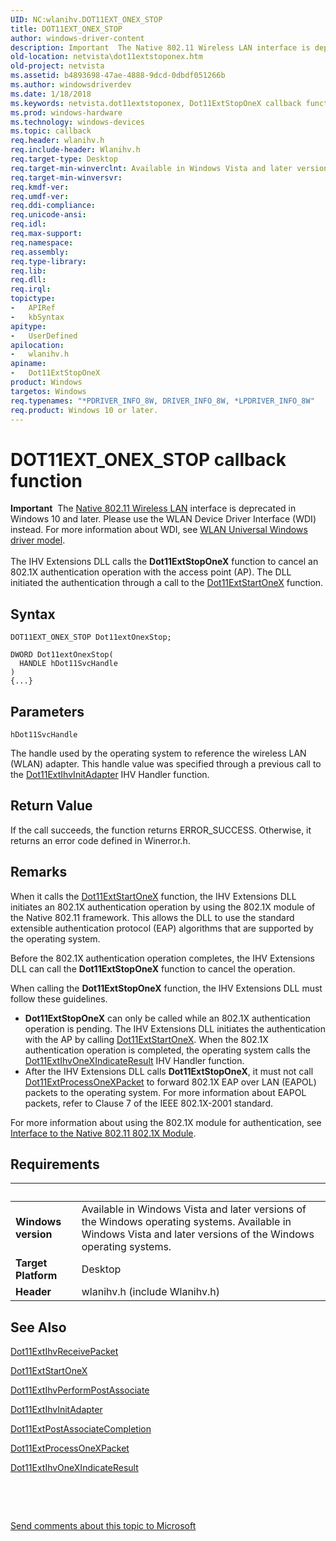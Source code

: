 ```yaml
---
UID: NC:wlanihv.DOT11EXT_ONEX_STOP
title: DOT11EXT_ONEX_STOP
author: windows-driver-content
description: Important  The Native 802.11 Wireless LAN interface is deprecated in Windows 10 and later.
old-location: netvista\dot11extstoponex.htm
old-project: netvista
ms.assetid: b4893698-47ae-4888-9dcd-0dbdf051266b
ms.author: windowsdriverdev
ms.date: 1/18/2018
ms.keywords: netvista.dot11extstoponex, Dot11ExtStopOneX callback function [Network Drivers Starting with Windows Vista], Dot11ExtStopOneX, DOT11EXT_ONEX_STOP, DOT11EXT_ONEX_STOP, wlanihv/Dot11ExtStopOneX, Native_802.11_IHV_Ext_fcc1f11d-938e-431e-8327-42d34fedff04.xml
ms.prod: windows-hardware
ms.technology: windows-devices
ms.topic: callback
req.header: wlanihv.h
req.include-header: Wlanihv.h
req.target-type: Desktop
req.target-min-winverclnt: Available in Windows Vista and later versions of the Windows operating   systems.
req.target-min-winversvr: 
req.kmdf-ver: 
req.umdf-ver: 
req.ddi-compliance: 
req.unicode-ansi: 
req.idl: 
req.max-support: 
req.namespace: 
req.assembly: 
req.type-library: 
req.lib: 
req.dll: 
req.irql: 
topictype:
-	APIRef
-	kbSyntax
apitype:
-	UserDefined
apilocation:
-	wlanihv.h
apiname:
-	Dot11ExtStopOneX
product: Windows
targetos: Windows
req.typenames: "*PDRIVER_INFO_8W, DRIVER_INFO_8W, *LPDRIVER_INFO_8W"
req.product: Windows 10 or later.
---
```



# DOT11EXT_ONEX_STOP callback function
<div class="alert"><b>Important</b>  The <a href="https://msdn.microsoft.com/library/windows/hardware/ff560689">Native 802.11 Wireless LAN</a> interface is deprecated in Windows 10 and later. Please use the WLAN Device Driver Interface (WDI) instead. For more information about WDI, see <a href="https://msdn.microsoft.com/6EF92E34-7BC9-465E-B05D-2BCB29165A18">WLAN Universal Windows driver model</a>.</div><div> </div>The IHV Extensions DLL calls the 
  <b>Dot11ExtStopOneX</b> function to cancel an 802.1X authentication operation with
  the access point (AP). The DLL initiated the authentication through a call to the 
  <a href="..\wlanihv\nc-wlanihv-dot11ext_onex_start.md">Dot11ExtStartOneX</a> function.

## Syntax

```
DOT11EXT_ONEX_STOP Dot11extOnexStop;

DWORD Dot11extOnexStop(
  HANDLE hDot11SvcHandle
)
{...}
```

## Parameters

`hDot11SvcHandle`

The handle used by the operating system to reference the wireless LAN (WLAN) adapter. This handle
     value was specified through a previous call to the 
     <a href="..\wlanihv\nc-wlanihv-dot11extihv_init_adapter.md">Dot11ExtIhvInitAdapter</a> IHV
     Handler function.


## Return Value

If the call succeeds, the function returns ERROR_SUCCESS. Otherwise, it returns an error code
     defined in 
     Winerror.h.

## Remarks

When it calls the 
    <a href="..\wlanihv\nc-wlanihv-dot11ext_onex_start.md">Dot11ExtStartOneX</a> function, the IHV
    Extensions DLL initiates an 802.1X authentication operation by using the 802.1X module of the Native
    802.11 framework. This allows the DLL to use the standard extensible authentication protocol (EAP)
    algorithms that are supported by the operating system.

Before the 802.1X authentication operation completes, the IHV Extensions DLL can call the 
    <b>Dot11ExtStopOneX</b> function to cancel the operation.

When calling the 
    <b>Dot11ExtStopOneX</b> function, the IHV Extensions DLL must follow these
    guidelines.
<ul>
<li>
<b>Dot11ExtStopOneX</b> can only be called while an 802.1X authentication
      operation is pending. The IHV Extensions DLL initiates the authentication with the AP by calling 
      <a href="..\wlanihv\nc-wlanihv-dot11ext_onex_start.md">Dot11ExtStartOneX</a>. When the 802.1X
      authentication operation is completed, the operating system calls the 
      <a href="..\wlanihv\nc-wlanihv-dot11extihv_onex_indicate_result.md">
      Dot11ExtIhvOneXIndicateResult</a> IHV Handler function.

</li>
<li>
After the IHV Extensions DLL calls 
      <b>Dot11ExtStopOneX</b>, it must not call 
      <a href="..\wlanihv\nc-wlanihv-dot11ext_process_onex_packet.md">Dot11ExtProcessOneXPacket</a> to
      forward 802.1X EAP over LAN (EAPOL) packets to the operating system. For more information about EAPOL
      packets, refer to Clause 7 of the IEEE 802.1X-2001 standard.

</li>
</ul>For more information about using the 802.1X module for authentication, see 
    <a href="https://docs.microsoft.com/en-us/windows-hardware/drivers/network/interface-to-the-native-802-11-802-1x-module">Interface to the Native
    802.11 802.1X Module</a>.

## Requirements
| &nbsp; | &nbsp; |
| ---- |:---- |
| **Windows version** | Available in Windows Vista and later versions of the Windows operating   systems. Available in Windows Vista and later versions of the Windows operating   systems. |
| **Target Platform** | Desktop |
| **Header** | wlanihv.h (include Wlanihv.h) |

## See Also

<a href="..\wlanihv\nc-wlanihv-dot11extihv_receive_packet.md">Dot11ExtIhvReceivePacket</a>

<a href="..\wlanihv\nc-wlanihv-dot11ext_onex_start.md">Dot11ExtStartOneX</a>

<a href="..\wlanihv\nc-wlanihv-dot11extihv_perform_post_associate.md">
   Dot11ExtIhvPerformPostAssociate</a>

<a href="..\wlanihv\nc-wlanihv-dot11extihv_init_adapter.md">Dot11ExtIhvInitAdapter</a>

<a href="..\wlanihv\nc-wlanihv-dot11ext_post_associate_completion.md">
   Dot11ExtPostAssociateCompletion</a>

<a href="..\wlanihv\nc-wlanihv-dot11ext_process_onex_packet.md">Dot11ExtProcessOneXPacket</a>

<a href="..\wlanihv\nc-wlanihv-dot11extihv_onex_indicate_result.md">
   Dot11ExtIhvOneXIndicateResult</a>

 

 

<a href="mailto:wsddocfb@microsoft.com?subject=Documentation%20feedback [netvista\netvista]:%20DOT11EXT_ONEX_STOP callback function%20 RELEASE:%20(1/18/2018)&amp;body=%0A%0APRIVACY STATEMENT%0A%0AWe use your feedback to improve the documentation. We don't use your email address for any other purpose, and we'll remove your email address from our system after the issue that you're reporting is fixed. While we're working to fix this issue, we might send you an email message to ask for more info. Later, we might also send you an email message to let you know that we've addressed your feedback.%0A%0AFor more info about Microsoft's privacy policy, see http://privacy.microsoft.com/en-us/default.aspx." title="Send comments about this topic to Microsoft">Send comments about this topic to Microsoft</a>